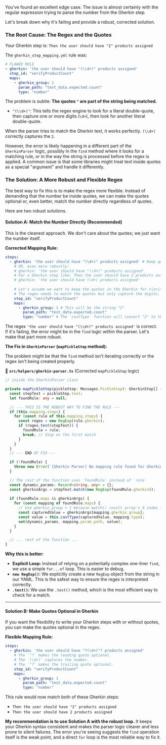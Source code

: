 You've found an excellent edge case. The issue is almost certainly with the regular expression trying to parse the number from the Gherkin step.

Let's break down why it's failing and provide a robust, corrected solution.

### **The Root Cause: The Regex and the Quotes**

Your Gherkin step is:
`Then the user should have "2" products assigned`

The `gherkin_step_mapping.yml` rule was:
```yaml
# FLAWED RULE
- gherkin: 'the user should have "(\\d+)" products assigned'
  step_id: "verifyProductCount"
  maps:
    - gherkin_group: 1
      param_path: "test_data.expected.count"
      type: "number"
```

The problem is subtle: **The quotes `"` are part of the string being matched.**

*   `"(\\d+)"`: This tells the regex engine to look for a literal double-quote, then capture one or more digits (`\d+`), then look for another literal double-quote.

When the parser tries to match the Gherkin text, it works perfectly. `(\\d+)` correctly captures the `2`.

However, the error is likely happening in a different part of the `GherkinParser` logic, possibly in the `find` method where it looks for a matching rule, or in the way the string is processed before the regex is applied. A common issue is that some libraries might treat text inside quotes as a special "argument" and handle it differently.

### **The Solution: A More Robust and Flexible Regex**

The best way to fix this is to make the regex more flexible. Instead of demanding that the number be inside quotes, we can make the quotes optional or, even better, match the number directly regardless of quotes.

Here are two robust solutions.

#### **Solution A: Match the Number Directly (Recommended)**

This is the cleanest approach. We don't care about the quotes; we just want the number itself.

**Corrected Mapping Rule:**
```yaml
steps:
  - gherkin: 'the user should have "(\d+)" products assigned' # Keep quotes for readability
    # OR, even more robustly:
    # gherkin: 'the user should have "(\d+)" products assigned'
    # For a Gherkin step like: Then the user should have 2 products assigned
    # gherkin: 'the user should have (\d+) products assigned'
    
    # Let's assume we want to keep the quotes in the Gherkin for clarity.
    # The regex needs to match the quotes but only capture the digits.
    step_id: "verifyProductCount"
    maps:
      - gherkin_group: 1 # This will be the string "2"
        param_path: "test_data.expected.count"
        type: "number" # The `castType` function will convert "2" to the number 2
```

The regex `'the user should have "(\\d+)" products assigned'` is correct. If it's failing, the error might be in the `find` logic within the parser. Let's make that part more robust.

**The Fix in `GherkinParser` (`mapPickleStep` method):**

The problem might be that the `find` method isn't iterating correctly or the regex isn't being created properly.

📁 **`src/helpers/gherkin-parser.ts`** (Corrected `mapPickleStep` logic)
```typescript
// inside the GherkinParser class

private mapPickleStep(pickleStep: Messages.PickleStep): GherkinStep[] {
  const stepText = pickleStep.text;
  let foundRule: any = null;

  // --- THIS IS THE ROBUST WAY TO FIND THE RULE ---
  if (this.mapping.steps) {
    for (const rule of this.mapping.steps) {
      const regex = new RegExp(rule.gherkin);
      if (regex.test(stepText)) {
        foundRule = rule;
        break; // Stop on the first match
      }
    }
  }
  // --- END OF FIX ---

  if (!foundRule) {
    throw new Error(`[Gherkin Parser] No mapping rule found for Gherkin step: "${stepText}"`);
  }

  // The rest of the function uses `foundRule` instead of `rule`
  const dynamic_params: Record<string, any> = {};
  const gherkinArgs = stepText.match(new RegExp(foundRule.gherkin));
  
  if (foundRule.maps && gherkinArgs) {
    for (const mapping of foundRule.maps) {
      // Use gherkin_group + 1 because match() result array's 0 index is the full match
      const capturedValue = gherkinArgs[mapping.gherkin_group]; 
      const value = this.castType(capturedValue, mapping.type);
      set(dynamic_params, mapping.param_path, value);
    }
  }

  // ... rest of the function ...
}
```
**Why this is better:**
*   **Explicit Loop:** Instead of relying on a potentially complex one-liner `find`, we use a simple `for...of` loop. This is easier to debug.
*   **`new RegExp()`:** We explicitly create a new `RegExp` object from the string in our YAML. This is the safest way to ensure the regex is interpreted correctly.
*   **`.test()`:** We use the `.test()` method, which is the most efficient way to check for a match.

---

#### **Solution B: Make Quotes Optional in Gherkin**

If you want the flexibility to write your Gherkin steps with or without quotes, you can make the quotes optional in the regex.

**Flexible Mapping Rule:**
```yaml
steps:
  - gherkin: 'the user should have "?(\d+)"? products assigned'
    # The `"?` makes the leading quote optional.
    # The `(\d+)` captures the number.
    # The `"?` makes the trailing quote optional.
    step_id: "verifyProductCount"
    maps:
      - gherkin_group: 1
        param_path: "test_data.expected.count"
        type: "number"
```
This rule would now match both of these Gherkin steps:
*   `Then the user should have "2" products assigned`
*   `Then the user should have 2 products assigned`

**My recommendation is to use Solution A with the robust loop.** It keeps your Gherkin syntax consistent and makes the parser logic clearer and less prone to silent failures. The error you're seeing suggests the `find` operation itself is the weak point, and a direct `for` loop is the most reliable way to fix it.